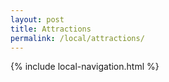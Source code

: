 ```yaml
---
layout: post
title: Attractions
permalink: /local/attractions/
---
```



{% include local-navigation.html %}
